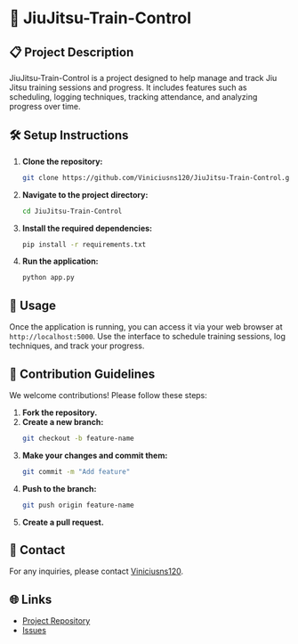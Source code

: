 # 🥋 JiuJitsu-Train-Control

## 📋 Project Description
JiuJitsu-Train-Control is a project designed to help manage and track Jiu Jitsu training sessions and progress. It includes features such as scheduling, logging techniques, tracking attendance, and analyzing progress over time.

## 🛠️ Setup Instructions
1. **Clone the repository:**
   ```bash
   git clone https://github.com/Viniciusns120/JiuJitsu-Train-Control.git
   ```
2. **Navigate to the project directory:**
   ```bash
   cd JiuJitsu-Train-Control
   ```
3. **Install the required dependencies:**
   ```bash
   pip install -r requirements.txt
   ```
4. **Run the application:**
   ```bash
   python app.py
   ```

## 🚀 Usage
Once the application is running, you can access it via your web browser at `http://localhost:5000`. Use the interface to schedule training sessions, log techniques, and track your progress.

## 🤝 Contribution Guidelines
We welcome contributions! Please follow these steps:
1. **Fork the repository.**
2. **Create a new branch:**
   ```bash
   git checkout -b feature-name
   ```
3. **Make your changes and commit them:**
   ```bash
   git commit -m "Add feature"
   ```
4. **Push to the branch:**
   ```bash
   git push origin feature-name
   ```
5. **Create a pull request.**

## 📧 Contact
For any inquiries, please contact [Viniciusns120](https://github.com/Viniciusns120).

## 🌐 Links
- [Project Repository](https://github.com/Viniciusns120/JiuJitsu-Train-Control)
- [Issues](https://github.com/Viniciusns120/JiuJitsu-Train-Control/issues)
```
